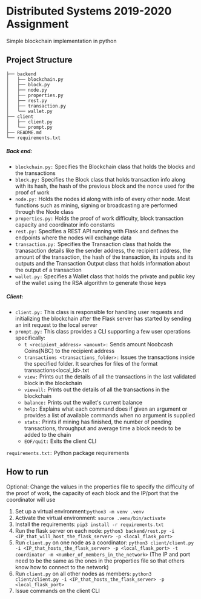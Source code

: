 # Distributed Systems 2019-2020 Assignment
Simple blockchain implementation in python
## Project Structure
```
├── backend
│   ├── blockchain.py
│   ├── block.py
│   ├── node.py
│   ├── properties.py
│   ├── rest.py
│   ├── transaction.py
│   └── wallet.py
├── client
│   ├── client.py
│   └── prompt.py
├── README.md
└── requirements.txt
```
##### Back end:
* `blockchain.py:` Specifies the Blockchain class that holds the blocks and the transactions
* `block.py:` Specifies the Block class that holds transaction info along with its hash, the hash of the previous block and the nonce used for the proof of work
* `node.py:` Holds the nodes id along with info of every other node. Most functions such as mining, signing or broadcasting are performed through the Node class
* `properties.py:` Holds the proof of work difficulty, block transaction capacity and coordinator info constants
* `rest.py:` Specifies a REST API running with Flask and defines the endpoints where the nodes will exchange data
* `transaction.py:` Specifies the Transaction class that holds the tranasaction details like the sender address, the recipient address, the amount of the transaction, the hash of the transaction, its inputs and its outputs and the Transaction Output class that holds information about the output of a transaction
* `wallet.py:` Specifies a Wallet class that holds the private and public key of the wallet using the RSA algorithm to generate those keys
##### Client:
* `client.py:` This class is responsible for handling user requests and initializing the blockchain after the Flask server has started by sending an init request to the local server
* `prompt.py:` This class provides a CLI supporting a few user operations specifically:
    * `t <recipient_address> <amount>:` Sends amount Noobcash Coins(NBC) to the recipient address
    * `transactions <transactions_folder>:` Issues the transactions inside the specified folder. It searches for files of the format transactions<local_id>.txt
    * `view:` Prints out the details of all the transactions in the last validated block in the blockchain
    * `viewall:` Prints out the details of all the transactions in the blockchain
    * `balance:` Prints out the wallet's current balance
    * `help:` Explains what each command does if given an argument or provides a list of available commands when no argument is supplied
    * `stats:` Prints if mining has finished, the number of pending transactions, throughput and average time a block needs to be added to the chain
    * `EOF/quit:` Exits the client CLI

`requirements.txt:` Python package requirements

## How to run
Optional: Change the values in the properties file to specify the difficulty of the proof of work, the capacity of each block and the IP/port that the coordinator will use
1. Set up a virtual environment:`python3 -m venv .venv`
2. Activate the virtual environment: `source .venv/bin/activate`
3. Install the requirements: `pip3 install -r requirements.txt`
4. Run the flask server on each node: `python3 backend/rest.py -i <IP_that_will_host_the_flask_server> -p <local_flask_port>`
5. Run `client.py` on one node as a coordinator: `python3 client/client.py -i <IP_that_hosts_the_flask_server> -p <local_flask_port> -t coordinator -m <number_of_members_in_the_network>` (The IP and port need to be the same as the ones in the properties file so that others know how to connect to the network)
6. Run `client.py` on all other nodes as members: `python3 client/client.py -i <IP_that_hosts_the_flask_server> -p <local_flask_port>`
7. Issue commands on the client CLI
